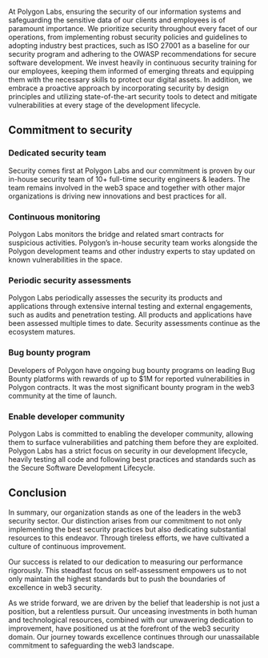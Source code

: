 At Polygon Labs, ensuring the security of our information systems and safeguarding the sensitive data of our clients and employees is of paramount importance. We prioritize security throughout every facet of our operations, from implementing robust security policies and guidelines to adopting industry best practices, such as ISO 27001 as a baseline for our security program and adhering to the OWASP recommendations for secure software development. We invest heavily in continuous security training for our employees, keeping them informed of emerging threats and equipping them with the necessary skills to protect our digital assets. In addition, we embrace a proactive approach by incorporating security by design principles and utilizing state-of-the-art security tools to detect and mitigate vulnerabilities at every stage of the development lifecycle.

## Commitment to security

### Dedicated security team

Security comes first at Polygon Labs and our commitment is proven by our in-house security team of 10+ full-time security engineers & leaders. The team remains involved in the web3 space and together with other major organizations is driving new innovations and best practices for all. 

### Continuous monitoring

Polygon Labs monitors the bridge and related smart contracts for suspicious activities. Polygon’s in-house security team works alongside the Polygon development teams  and other industry experts to stay updated on known vulnerabilities in the space.

### Periodic security assessments

Polygon Labs periodically assesses the security its products and applications through extensive internal testing and external engagements, such as audits and penetration testing. All products and applications have been assessed multiple times to date. Security assessments continue as the ecosystem matures.

### Bug bounty program

Developers of Polygon have ongoing bug bounty programs on leading Bug Bounty platforms with rewards of up to $1M for reported vulnerabilities in Polygon contracts. It was the most significant bounty program in the web3 community at the time of launch.

### Enable developer community

Polygon Labs is committed to enabling the developer community, allowing them to surface vulnerabilities and patching them before they are exploited.  Polygon Labs has a strict focus on security in our development lifecycle, heavily testing all code and following best practices and standards such as the Secure Software Development Lifecycle.

## Conclusion

In summary, our organization stands as one of the leaders in the web3 security sector. Our distinction arises from our commitment to not only implementing the best security practices but also dedicating substantial resources to this endeavor. Through tireless efforts, we have cultivated a culture of continuous improvement.

Our success is related to our dedication to measuring our performance rigorously. This steadfast focus on self-assessment empowers us to not only maintain the highest standards but to push the boundaries of excellence in web3 security.

As we stride forward, we are driven by the belief that leadership is not just a position, but a relentless pursuit. Our unceasing investments in both human and technological resources, combined with our unwavering dedication to improvement, have positioned us at the forefront of the web3 security domain. Our journey towards excellence continues through our unassailable commitment to safeguarding the web3 landscape.

